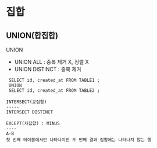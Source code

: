 집합
===


UNION(합집합)
-----
UNION
- UNION ALL : 중복 제거 X, 정렬 X
- UNION DISTINCT : 중복 제거
```
 SELECT id, created_at FROM TABLE1 ;
 UNION
 SELECT id, created_at FROM TABLE2 ;
```
```
INTERSECT(교집합)
-----
INTERSECT DISTINCT

EXCEPT(차집합) : MINUS
----
A-B
첫 번째 테이블에서만 나타나지만 두 번째 결과 집합에는 나타나지 않는 행
